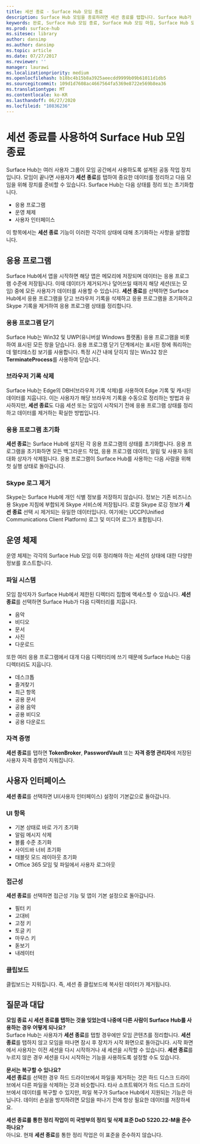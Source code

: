 ```yaml
---
title: 세션 종료 - Surface Hub 모임 종료
description: Surface Hub 모임을 종료하려면 세션 종료를 탭합니다. Surface Hub가 응용 프로그램 상태, 운영 체제 상태 및 사용자 인터페이스를 정리하므로 Surface Hub에서 다음 모임을 준비할 수 있습니다.
keywords: 완료, Surface Hub 모임 종료, Surface Hub 모임 마침, Surface Hub 모임 정리
ms.prod: surface-hub
ms.sitesec: library
author: dansimp
ms.author: dansimp
ms.topic: article
ms.date: 07/27/2017
ms.reviewer: ''
manager: laurawi
ms.localizationpriority: medium
ms.openlocfilehash: b18bc4b15b8a3925aeecdd9999b09b61011d1db5
ms.sourcegitcommit: 109d1d7608ac4667564fa5369e8722e569b8ea36
ms.translationtype: MT
ms.contentlocale: ko-KR
ms.lasthandoff: 06/27/2020
ms.locfileid: "10836236"
---
```

# 세션 종료를 사용하여 Surface Hub 모임 종료
Surface Hub는 여러 사용자 그룹이 모임 공간에서 사용하도록 설계된 공동 작업 장치입니다. 모임이 끝나면 사용자가 **세션 종료**를 탭하여 중요한 데이터를 정리하고 다음 모임을 위해 장치를 준비할 수 있습니다. Surface Hub는 다음 상태를 정리 또는 초기화합니다.
- 응용 프로그램
- 운영 체제
- 사용자 인터페이스

이 항목에서는 **세션 종료** 기능이 이러한 각각의 상태에 대해 초기화하는 사항을 설명합니다.

## 응용 프로그램
Surface Hub에서 앱을 시작하면 해당 앱은 메모리에 저장되며 데이터는 응용 프로그램 수준에 저장됩니다. 이때 데이터가 제거되거나 덮어쓰일 때까지 해당 세션(또는 모임) 중에 모든 사용자가 데이터를 사용할 수 있습니다. **세션 종료**를 선택하면 Surface Hub에서 응용 프로그램을 닫고 브라우저 기록을 삭제하고 응용 프로그램을 초기화하고 Skype 기록을 제거하여 응용 프로그램 상태를 정리합니다.

### 응용 프로그램 닫기
Surface Hub는 Win32 및 UWP(유니버설 Windows 플랫폼) 응용 프로그램을 비롯하여 표시된 모든 창을 닫습니다. 응용 프로그램 닫기 단계에서는 표시된 창에 쿼리하는 데 멀티태스킹 보기를 사용합니다. 특정 시간 내에 닫히지 않는 Win32 창은 **TerminateProcess**를 사용하여 닫습니다. 
   
### 브라우저 기록 삭제
Surface Hub는 Edge의 DBH(브라우저 기록 삭제)를 사용하여 Edge 기록 및 캐시된 데이터를 지웁니다. 이는 사용자가 해당 브라우저 기록을 수동으로 정리하는 방법과 유사하지만, **세션 종료**도 다음 세션 또는 모임이 시작되기 전에 응용 프로그램 상태를 정리하고 데이터를 제거하는 확실한 방법입니다. 
 
### 응용 프로그램 초기화
**세션 종료**는 Surface Hub에 설치된 각 응용 프로그램의 상태를 초기화합니다. 응용 프로그램을 초기화하면 모든 백그라운드 작업, 응용 프로그램 데이터, 알림 및 사용자 동의 대화 상자가 삭제됩니다. 응용 프로그램이 Surface Hub를 사용하는 다음 사람을 위해 첫 실행 상태로 돌아갑니다.  
 
### Skype 로그 제거
Skype는 Surface Hub에 개인 식별 정보를 저장하지 않습니다. 정보는 기존 비즈니스용 Skype 지침에 부합되게 Skype 서비스에 저장됩니다. 로컬 Skype 로깅 정보가 **세션 종료** 선택 시 제거되는 유일한 데이터입니다. 여기에는 UCCP(Unified Communications Client Platform) 로그 및 미디어 로그가 포함됩니다.   

## 운영 체제
운영 체제는 각각의 Surface Hub 모임 이후 정리해야 하는 세션의 상태에 대한 다양한 정보를 호스트합니다. 

### 파일 시스템
모임 참석자가 Surface Hub에서 제한된 디렉터리 집합에 액세스할 수 있습니다. **세션 종료**를 선택하면 Surface Hub가 다음 디렉터리를 지웁니다.<br>
- 음악
- 비디오
- 문서
- 사진
- 다운로드

또한 여러 응용 프로그램에서 대개 다음 디렉터리에 쓰기 때문에 Surface Hub는 다음 디렉터리도 지웁니다.
- 데스크톱
- 즐겨찾기
- 최근 항목
- 공용 문서
- 공용 음악
- 공용 비디오
- 공용 다운로드

### 자격 증명
**세션 종료**를 탭하면 **TokenBroker**, **PasswordVault** 또는 **자격 증명 관리자**에 저장된 사용자 자격 증명이 지워집니다.

## 사용자 인터페이스
**세션 종료**를 선택하면 UI(사용자 인터페이스) 설정이 기본값으로 돌아갑니다. 

### UI 항목
- 기본 상태로 바로 가기 초기화
- 알림 메시지 삭제
- 볼륨 수준 초기화
- 사이드바 너비 초기화
- 태블릿 모드 레이아웃 초기화
- Office 365 모임 및 파일에서 사용자 로그아웃

### 접근성
**세션 종료**를 선택하면 접근성 기능 및 앱이 기본 설정으로 돌아갑니다.
- 필터 키
- 고대비
- 고정 키
- 토글 키
- 마우스 키
- 돋보기
- 내레이터

### 클립보드
클립보드는 지워집니다. 즉, 세션 중 클립보드에 복사된 데이터가 제거됩니다. 

## 질문과 대답
**모임 종료 시 세션 종료를 탭하는 것을 잊었는데 나중에 다른 사람이 Surface Hub를 사용하는 경우 어떻게 되나요?**<br>
Surface Hub는 사용자가 **세션 종료**를 탭할 경우에만 모임 콘텐츠를 정리합니다. **세션 종료**를 탭하지 않고 모임을 떠나면 잠시 후 장치가 시작 화면으로 돌아갑니다. 시작 화면에서 사용자는 이전 세션을 다시 시작하거나 새 세션을 시작할 수 있습니다. **세션 종료**를 누르지 않은 경우 세션을 다시 시작하는 기능을 사용하도록 설정할 수도 있습니다.

**문서는 복구할 수 있나요?**<br> **세션 종료**를 선택한 경우 하드 드라이브에서 파일을 제거하는 것은 하드 디스크 드라이브에서 다른 파일을 삭제하는 것과 비슷합니다. 타사 소프트웨어가 하드 디스크 드라이브에서 데이터를 복구할 수 있지만, 파일 복구가 Surface Hub에서 지원되는 기능은 아닙니다. 데이터 손실을 방지하려면 모임을 떠나기 전에 항상 필요한 데이터를 저장하세요.

**세션 종료를 통한 정리 작업이 미 국방부의 정리 및 삭제 표준 DoD 5220.22-M을 준수하나요?**<br>
아니요. 현재 **세션 종료**를 통한 정리 작업은 이 표준을 준수하지 않습니다.  
  
